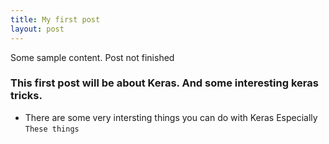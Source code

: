 ```yaml
---
title: My first post
layout: post
---
```


Some sample content. Post not finished
### This first post will be about Keras. And some interesting keras tricks.
* There are some very intersting things you can do with Keras
Especially
`These things `
